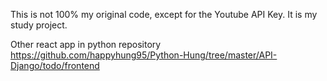 This is not 100% my original code, except for the Youtube API Key. It is my study project.

Other react app in python repository https://github.com/happyhung95/Python-Hung/tree/master/API-Django/todo/frontend
